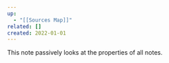 ```yaml
---
up:
  - "[[Sources Map]]"
related: []
created: 2022-01-01
---
```

This note passively looks at the properties of all notes.


